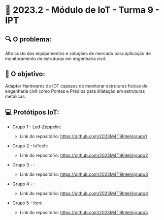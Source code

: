 # 🙋‍ 2023.2 - Módulo de IoT - Turma 9 - IPT

## :mag: O problema:

Alto custo dos equipamentos e soluções de mercado para aplicação de monitoramento de estruturas em engenharia civil.

## :dart: O objetivo:

Adaptar Hardwares de IOT capazes de monitorar estruturas físicas de engenharia civil como Pontes e Prédios para dilatação em estruturas metálicas.

## :computer: Protótipos IoT:

- Grupo 1 - Led-Zeppelin:
  - Link do repositório: https://github.com/2023M4T9Inteli/grupo1

- Grupo 2 - IoTech:
  - Link do repositório: https://github.com/2023M4T9Inteli/grupo2
  
- Grupo 3 - :
  - Link do repositório: https://github.com/2023M4T9Inteli/grupo3
  
- Grupo 4 - : 
  - Link do repositório: https://github.com/2023M4T9Inteli/grupo4
  
- Grupo 5 - Iron:
  - Link do repositório: https://github.com/2023M4T9Inteli/grupo5
